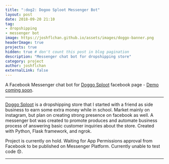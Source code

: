 ```yaml
---
title: ":dog2: Dogoo Sploot Messenger Bot"
layout: post
date: 2018-09-20 21:10
tag: 
- dropshipping
- messenger bot
image: https://joshflchan.github.io/assets/images/doggo-banner.png
headerImage: true
projects: true
hidden: true # don't count this post in blog pagination
description: "Messenger chat bot for dropshipping store"
category: project
author: joshflchan
externalLink: false
---
```


<!---![Screenshot](https://raw.githubusercontent.com/joshflchan/joshflchan.github.io/master/assets/images/vrEMDR.PNG)--->

A Facebook Messenger chat bot for [Doggo Sploot](https://www.facebook.com/DOGGOSPLOOT/) facebook page - [Demo coming soon](https://joshflchan.github.io/projects/coming-soon).

---

[Doggo Sploot](https://www.instagram.com/doggo.sploot/) is a dropshipping store that I started with a friend as side business to earn some extra money while in school. Market mainly on instagram, but plan on creating strong presence on facebook as well. A messenger bot was created to promote produces and automate business process of answering basic customer inquiries about the store. Created with Python, Flask framework, and ngrok. 

Project is currently on hold. Waiting for App Permissions approval from Facebook to be published on Messenger Platform. Currently unable to test code :disappointed:. 

---



